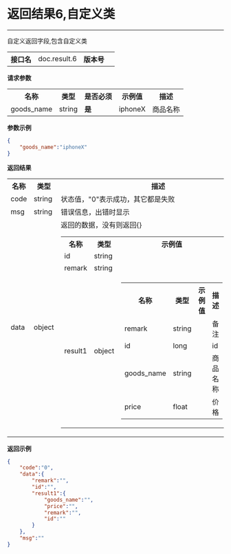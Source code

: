 
# 返回结果6,自定义类
---

自定义返回字段,包含自定义类

<table>
    <tr>
        <th>接口名</th>
        <td>doc.result.6</td>
        <th>版本号</th>
        <td></td>
    </tr>
</table>

**请求参数**

<table>
    <tr>
        <th>名称</th>
        <th>类型</th>
        <th>是否必须</th>
        <th>示例值</th>
        <th>描述</th>
    </tr>
        <tr><td>goods_name</td><td class="param-type">string</td><td><strong>是</strong></td><td>iphoneX</td><td>商品名称<br/></td></tr>
    </table>

**参数示例**

```json
{
	"goods_name":"iphoneX"
}
```

**返回结果**

<table>
    <tr>
        <th>名称</th>
        <th>类型</th>
        <th>描述</th>
    </tr>
    <tr>
        <td>code</td>
        <td>string</td>
        <td>状态值，"0"表示成功，其它都是失败</td>
    </tr>
    <tr>
        <td>msg</td>
        <td>string</td>
        <td>错误信息，出错时显示</td>
    </tr>
        <tr>
        <td>data</td>
        <td>object</td>
        <td>返回的数据，没有则返回{}
            <table>
                <tr>
                    <th>名称</th>
                    <th>类型</th>
                    <th>示例值</th>
                    <th>描述</th>
                </tr>
                                <tr><td>id</td><td>string</td><td></td><td>id<br/></td></tr>
                                <tr><td>remark</td><td>string</td><td></td><td>备注<br/></td></tr>
                                <tr><td>result1</td><td>object</td><td><table><tr><th>名称</th><th>类型</th><th>示例值</th><th>描述</th></tr><tr><td>remark</td><td>string</td><td></td><td>备注<br/></td></tr><tr><td>id</td><td>long</td><td></td><td>id<br/></td></tr><tr><td>goods_name</td><td>string</td><td></td><td>商品名称<br/></td></tr><tr><td>price</td><td>float</td><td></td><td>价格<br/></td></tr></table></td><td>result1<br/></td></tr>
                            </table>
        </td>
    </tr>
    </table>

**返回示例**

```json
{
	"code":"0",
	"data":{
		"remark":"",
		"id":"",
		"result1":{
			"goods_name":"",
			"price":"",
			"remark":"",
			"id":""
		}
	},
	"msg":""
}
```


